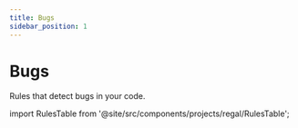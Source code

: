 ```yaml
---
title: Bugs
sidebar_position: 1
---
```



# Bugs

Rules that detect bugs in your code.

import RulesTable from '@site/src/components/projects/regal/RulesTable';

<!-- markdownlint-disable MD033 -->
<RulesTable category="bugs"/>
